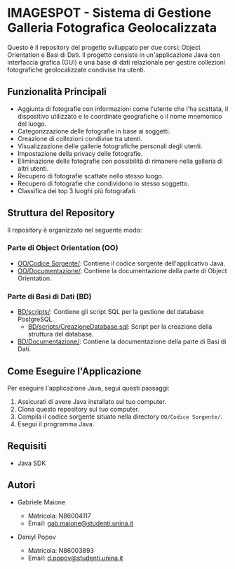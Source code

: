# IMAGESPOT - Sistema di Gestione Galleria Fotografica Geolocalizzata

Questo è il repository del progetto sviluppato per due corsi: Object Orientation e Basi di Dati. Il progetto consiste in un'applicazione Java con interfaccia grafica (GUI) e una base di dati relazionale per gestire collezioni fotografiche geolocalizzate condivise tra utenti.

## Funzionalità Principali

- Aggiunta di fotografie con informazioni come l'utente che l'ha scattata, il dispositivo utilizzato e le coordinate geografiche o il nome mnemonico del luogo.
- Categorizzazione delle fotografie in base ai soggetti.
- Creazione di collezioni condivise tra utenti.
- Visualizzazione delle gallerie fotografiche personali degli utenti.
- Impostazione della privacy delle fotografie.
- Eliminazione delle fotografie con possibilità di rimanere nella galleria di altri utenti.
- Recupero di fotografie scattate nello stesso luogo.
- Recupero di fotografie che condividono lo stesso soggetto.
- Classifica dei top 3 luoghi più fotografati.

## Struttura del Repository

Il repository è organizzato nel seguente modo:

### Parte di Object Orientation (OO)

- [OO/Codice Sorgente/](OO/Codice%20Sorgente/): Contiene il codice sorgente dell'applicativo Java.
- [OO/Documentazione/](OO/Documentazione/): Contiene la documentazione della parte di Object Orientation.

### Parte di Basi di Dati (BD)

- [BD/scripts/](BD/scripts/): Contiene gli script SQL per la gestione del database PostgreSQL.
  - [BD/scripts/CreazioneDatabase.sql](BD/scripts/CreazioneDatabase.sql): Script per la creazione della struttura del database.
- [BD/Documentazione/](BD/Documentazione/): Contiene la documentazione della parte di Basi di Dati.

## Come Eseguire l'Applicazione

Per eseguire l'applicazione Java, segui questi passaggi:

1. Assicurati di avere Java installato sul tuo computer.
2. Clona questo repository sul tuo computer.
3. Compila il codice sorgente situato nella directory `OO/Codice Sorgente/`.
4. Esegui il programma Java.

## Requisiti

- Java SDK

## Autori

- Gabriele Maione
  - Matricola: N86004117
  - Email: [gab.maione@studenti.unina.it](mailto:gab.maione@studenti.unina.it)

- Daniyl Popov
  - Matricola: N86003893
  - Email: [d.popov@studenti.unina.it](mailto:d.popov@studenti.unina.it)
